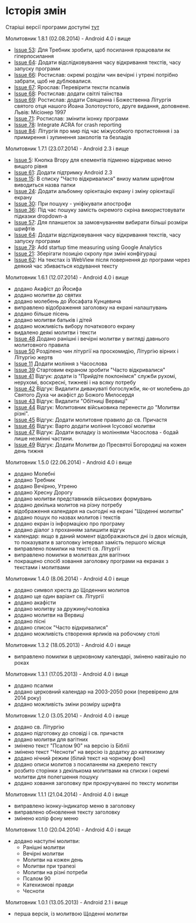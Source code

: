 # Історія змін #

Старіші версії програми доступні [тут](https://drive.google.com/folderview?id=0B_rZIJGWcoyIYURBN1NWc2g1dDA&usp=sharing)

Молитовник 1.8.1 (02.08.2014) - Android 4.0 і вище
  * [Issue 53](https://code.google.com/p/prayerbook/issues/detail?id=53): Для Требник зробити, щоб посилання працювали як гіперпосилання
  * [Issue 64](https://code.google.com/p/prayerbook/issues/detail?id=64): Додати відслідковування часу відкривання текстів, часу запуску програми
  * [Issue 66](https://code.google.com/p/prayerbook/issues/detail?id=66): Ростислав: окремі розділи чин вечірні і утрені потрібно забрати, щоб не дублювалися.
  * [Issue 67](https://code.google.com/p/prayerbook/issues/detail?id=67): Ярослав: Перевірити тексти псалмів
  * [Issue 68](https://code.google.com/p/prayerbook/issues/detail?id=68): Ростислав: додати світлі таїнства
  * [Issue 69](https://code.google.com/p/prayerbook/issues/detail?id=69): Ростислав: додати Священна і Божественна Літургія святого отця нашого Йоана Золотоустого, друге видання, доповнене. Львів: Місіонер 1997
  * [Issue 71](https://code.google.com/p/prayerbook/issues/detail?id=71): Ростислав: змінити іконку програми
  * [Issue 78](https://code.google.com/p/prayerbook/issues/detail?id=78): Integrate ACRA for crash reporting
  * [Issue 84](https://code.google.com/p/prayerbook/issues/detail?id=84): Літургія про мир під час міжусобного протистояння і за примирення і зупинення заколотів та безладів

Молитовник 1.7.1 (23.07.2014) - Android 2.3 і вище
  * [Issue 5](https://code.google.com/p/prayerbook/issues/detail?id=5): Кнопка Вгору для елементів підменю відкриває меню вищого рівня
  * [Issue 61](https://code.google.com/p/prayerbook/issues/detail?id=61): Додати підтримку Android 2.3
  * [Issue 15](https://code.google.com/p/prayerbook/issues/detail?id=15): В списку "Часто відкривалися" внизу малим шрифтом виводиться назва папки
  * [Issue 24](https://code.google.com/p/prayerbook/issues/detail?id=24): Додати альбомну орієнтацію екрану і зміну орієнтації екрану
  * [Issue 30](https://code.google.com/p/prayerbook/issues/detail?id=30): При пошуку - уніфікувати апострофи
  * [Issue 36](https://code.google.com/p/prayerbook/issues/detail?id=36): Під час пошуку замість окремого скріна використовувати підказки dropdown-а
  * [Issue 57](https://code.google.com/p/prayerbook/issues/detail?id=57): Для планшеток за замовчуванням вибирати більші розміри шрифтів
  * [Issue 64](https://code.google.com/p/prayerbook/issues/detail?id=64): Додати відслідковування часу відкривання текстів, часу запуску програми
  * [Issue 79](https://code.google.com/p/prayerbook/issues/detail?id=79): Add startup time measuring using Google Analytics
  * [Issue 21](https://code.google.com/p/prayerbook/issues/detail?id=21): Зберігати позицію скролу при зміні конфігураці
  * [Issue 62](https://code.google.com/p/prayerbook/issues/detail?id=62): На текстах із WebView після повернення до програми через деякий час збивається кодування тексту

Молитовник 1.6.1 (12.07.2014) - Android 4.0 і вище
  * додано Акафіст до Йосифа
  * додано молитви до святих
  * додано молебень до Йосафата Кунцевича
  * виправлено відображення заголовку на екрані налаштувань
  * додано більше пісень
  * додано молитви батьків і дітей
  * додано можливість вибору початкового екрану
  * видалено деякі молитви і тексти
  * [Issue 48](https://code.google.com/p/prayerbook/issues/detail?id=48) Додано ранішні і вечірні молитви у вигляді давнього молитовного правила
  * [Issue 50](https://code.google.com/p/prayerbook/issues/detail?id=50) Розділено чин літургії на проскомидію, Літургію вірних і Літургію жертв
  * [Issue 11](https://code.google.com/p/prayerbook/issues/detail?id=11) Додати моління з Часослова
  * [Issue 39](https://code.google.com/p/prayerbook/issues/detail?id=39) Стартовим екраном зробити "Часто відкривалися"
  * [Issue 41](https://code.google.com/p/prayerbook/issues/detail?id=41) Відгук: додати із "Прийдіте поклонімся" служби рухомі, нерухомі, воскресні, тижневі і на всяку потребу
  * [Issue 42](https://code.google.com/p/prayerbook/issues/detail?id=42) Відгук: Видалити дивакуваті богослужби, як-от молебень до Святого Духа чи акафіст до Божого Милосердя
  * [Issue 43](https://code.google.com/p/prayerbook/issues/detail?id=43) Відгук: Видалити "Обітниці Вервиці"
  * [Issue 44](https://code.google.com/p/prayerbook/issues/detail?id=44) Відгук: Молитовник військовика перенести до "Молитви різні".
  * [Issue 45](https://code.google.com/p/prayerbook/issues/detail?id=45) Відгук: Додати молитовне правило до св. Причастя
  * [Issue 46](https://code.google.com/p/prayerbook/issues/detail?id=46) Відгук: Варто додати моління Ісусової молитви
  * [Issue 47](https://code.google.com/p/prayerbook/issues/detail?id=47) Відгук: Додати вкладку із моліннями Часослова - бодай лише незмінні частини.
  * [Issue 49](https://code.google.com/p/prayerbook/issues/detail?id=49) Відгук: Додати Молитви до Пресвятої Богородиці на кожен день тижня

Молитовник 1.5.0 (22.06.2014) - Android 4.0 і вище
  * додано Молебні
  * додано Требник
  * додано Вечірню, Утреню
  * додано Хресну Дорогу
  * додано молитви представників військових формувань
  * додано декілька молитов на різну потребу
  * відображення календаря на сьогодні на екрані "Щоденні молитви"
  * додано пошук по назвах молитов і текстів
  * додано екран із інформацією про програму
  * додано діалог з проханням залишити відгук
  * календар: якщо в даний момент відображаються дні із двох місяців, то показувати в заголовку інтервал замість першого місяця
  * виправлено помилки на тексті св. Літургії
  * виправлено помилки в молитвах для вагітних
  * покращено спосіб ховання заголовку програми на екранах з текстами і молитвами

Молитовник 1.4.0 (8.06.2014) - Android 4.0 і вище
  * додано символ хреста до Щоденних молитов
  * додано ще один варіант св. Літургії
  * додано акафісти
  * додано молитву за дружину/чоловіка
  * додано молитви на Вервиці
  * додано пісні
  * додано список "Часто відкривалися"
  * додано можливість створення ярликів на робочому столі

Молитовник 1.3.2 (18.05.2013) - Android 4.0 і вище
  * виправлено помилки в церковному календарі, змінено навігацію по роках

Молитовник 1.3.1 (17.05.2013) - Android 4.0 і вище
  * додано псалми
  * додано церковний календар на 2003-2050 роки (перевірено для 2014 року)
  * додано можливість зміни розміру шрифта

Молитовник 1.2.0 (3.05.2014) - Android 4.0 і вище
  * додано св. Літургію
  * додано підготовку до сповіді і св. причастя
  * додано молитви для вагітних
  * змінено текст "Псалом 90" на версію із Біблії
  * змінено текст "Чесноти" на версію із додатку до катехизму
  * додано нічний режим (білий текст на чорному фоні)
  * додано описи молитов з посиланням на джерело тексту
  * розбито сторінки з декількома молитвами на списки і окремі молитви для полегшення пошуку
  * додано ховання заголовку при прокручуванні по тексту молитви

Молитовник 1.1.1 (21.04.2014) - Android 4.0 і вище
  * виправлено іконку-індикатор меню в заголовку
  * виправлено обновлення тексту заголовку
  * змінено колір фону меню

Молитовник 1.1.0 (20.04.2014) - Android 4.0 і вище
  * додано наступні молитви:
    * Ранішні молитви
    * Вечірні молитви
    * Молитви на кожен день
    * Молитви при трапезі
    * Молитви на різні потреби
    * Псалом 90
    * Катехизмові правди
    * Чесноти

Молитовник 1.0.1 (13.05.2013) - Android 2.1 і вище
  * перша версія, із молитвою Щоденні молитви